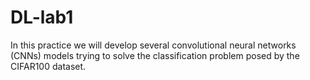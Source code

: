 # DL-lab1
In this practice we will develop several convolutional neural networks (CNNs) models trying to solve the classification problem posed by the CIFAR100 dataset.
